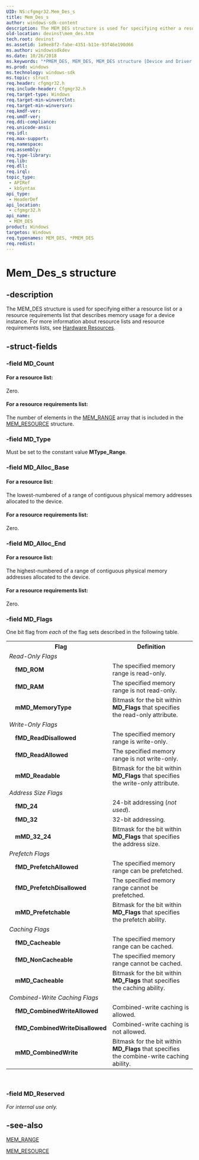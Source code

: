 ```yaml
---
UID: NS:cfgmgr32.Mem_Des_s
title: Mem_Des_s
author: windows-sdk-content
description: The MEM_DES structure is used for specifying either a resource list or a resource requirements list that describes memory usage for a device instance. For more information about resource lists and resource requirements lists, see Hardware Resources.
old-location: devinst\mem_des.htm
tech.root: devinst
ms.assetid: 1a9ee8f2-fabe-4351-b11e-93f46e190d66
ms.author: windowssdkdev
ms.date: 10/26/2018
ms.keywords: "*PMEM_DES, MEM_DES, MEM_DES structure [Device and Driver Installation], Mem_Des_s, PMEM_DES, PMEM_DES structure pointer [Device and Driver Installation], cfgmgr32/MEM_DES, cfgmgr32/PMEM_DES, cfgmgrst_cdbb69b5-e18f-4721-bb66-c6160d959f10.xml, devinst.mem_des"
ms.prod: windows
ms.technology: windows-sdk
ms.topic: struct
req.header: cfgmgr32.h
req.include-header: Cfgmgr32.h
req.target-type: Windows
req.target-min-winverclnt: 
req.target-min-winversvr: 
req.kmdf-ver: 
req.umdf-ver: 
req.ddi-compliance: 
req.unicode-ansi: 
req.idl: 
req.max-support: 
req.namespace: 
req.assembly: 
req.type-library: 
req.lib: 
req.dll: 
req.irql: 
topic_type:
 - APIRef
 - kbSyntax
api_type:
 - HeaderDef
api_location:
 - cfgmgr32.h
api_name:
 - MEM_DES
product: Windows
targetos: Windows
req.typenames: MEM_DES, *PMEM_DES
req.redist: 
---
```


# Mem_Des_s structure


## -description


The MEM_DES structure is used for specifying either a resource list or a resource requirements list that describes memory usage for a device instance. For more information about resource lists and resource requirements lists, see <a href="https://msdn.microsoft.com/c7a6997b-34f9-4dd9-b384-2321a8b5ce54">Hardware Resources</a>.


## -struct-fields




### -field MD_Count





#### For a resource list:

Zero.



#### For a resource requirements list:

The number of elements in the <a href="https://msdn.microsoft.com/a31ae199-8f4a-4d1f-891c-f1dc11a4edde">MEM_RANGE</a> array that is included in the <a href="https://msdn.microsoft.com/42ecd736-abd3-4ac8-82bb-6bb69af1d96d">MEM_RESOURCE</a> structure.


### -field MD_Type

Must be set to the constant value <b>MType_Range</b>.


### -field MD_Alloc_Base





#### For a resource list:

The lowest-numbered of a range of contiguous physical memory addresses allocated to the device.



#### For a resource requirements list:

Zero.


### -field MD_Alloc_End





#### For a resource list:

The highest-numbered of a range of contiguous physical memory addresses allocated to the device.



#### For a resource requirements list:

Zero.


### -field MD_Flags

One bit flag from <i>each</i> of the flag sets described in the following table.

<table>
<tr>
<th></th>
<th>Flag</th>
<th>Definition</th>
</tr>
<tr>
<td colspan="2">
<i>Read-Only Flags</i>

</td>
<td></td>
</tr>
<tr>
<td></td>
<td>
<b>fMD_ROM</b>

</td>
<td>
The specified memory range is read-only.

</td>
</tr>
<tr>
<td></td>
<td>
<b>fMD_RAM</b>

</td>
<td>
The specified memory range is not read-only.

</td>
</tr>
<tr>
<td></td>
<td>
<b>mMD_MemoryType</b>

</td>
<td>
Bitmask for the bit within <b>MD_Flags</b> that specifies the read-only attribute.

</td>
</tr>
<tr>
<td colspan="2">
<i>Write-Only Flags</i>

</td>
<td></td>
</tr>
<tr>
<td></td>
<td>
<b>fMD_ReadDisallowed</b>

</td>
<td>
The specified memory range is write-only.

</td>
</tr>
<tr>
<td></td>
<td>
<b>fMD_ReadAllowed</b>

</td>
<td>
The specified memory range is not write-only.

</td>
</tr>
<tr>
<td></td>
<td>
<b>mMD_Readable</b>

</td>
<td>
Bitmask for the bit within <b>MD_Flags</b> that specifies the write-only attribute.

</td>
</tr>
<tr>
<td colspan="2">
<i>Address Size Flags</i>

</td>
<td></td>
</tr>
<tr>
<td></td>
<td>
<b>fMD_24</b>

</td>
<td>
24-bit addressing (<i>not used</i>).

</td>
</tr>
<tr>
<td></td>
<td>
<b>fMD_32</b>

</td>
<td>
32-bit addressing.

</td>
</tr>
<tr>
<td></td>
<td>
<b>mMD_32_24</b>

</td>
<td>
Bitmask for the bit within <b>MD_Flags</b> that specifies the address size.

</td>
</tr>
<tr>
<td colspan="2">
<i>Prefetch Flags</i>

</td>
<td></td>
</tr>
<tr>
<td></td>
<td>
<b>fMD_PrefetchAllowed</b>

</td>
<td>
The specified memory range can be prefetched.

</td>
</tr>
<tr>
<td></td>
<td>
<b>fMD_PrefetchDisallowed</b>

</td>
<td>
The specified memory range cannot be prefetched.

</td>
</tr>
<tr>
<td></td>
<td>
<b>mMD_Prefetchable</b>

</td>
<td>
Bitmask for the bit within <b>MD_Flags</b> that specifies the prefetch ability.

</td>
</tr>
<tr>
<td colspan="2">
<i>Caching Flags</i>

</td>
<td></td>
</tr>
<tr>
<td></td>
<td>
<b>fMD_Cacheable</b>

</td>
<td>
The specified memory range can be cached.

</td>
</tr>
<tr>
<td></td>
<td>
<b>fMD_NonCacheable</b>

</td>
<td>
The specified memory range cannot be cached.

</td>
</tr>
<tr>
<td></td>
<td>
<b>mMD_Cacheable</b>

</td>
<td>
Bitmask for the bit within <b>MD_Flags</b> that specifies the caching ability.

</td>
</tr>
<tr>
<td colspan="2">
<i>Combined-Write Caching Flags</i>

</td>
<td></td>
</tr>
<tr>
<td></td>
<td>
<b>fMD_CombinedWriteAllowed</b>

</td>
<td>
Combined-write caching is allowed.

</td>
</tr>
<tr>
<td></td>
<td>
<b>fMD_CombinedWriteDisallowed</b>

</td>
<td>
Combined-write caching is not allowed.

</td>
</tr>
<tr>
<td></td>
<td>
<b>mMD_CombinedWrite</b>

</td>
<td>
Bitmask for the bit within <b>MD_Flags</b> that specifies the combine-write caching ability.

</td>
</tr>
</table>
 


### -field MD_Reserved

<i>For internal use only.</i>


## -see-also




<a href="https://msdn.microsoft.com/a31ae199-8f4a-4d1f-891c-f1dc11a4edde">MEM_RANGE</a>



<a href="https://msdn.microsoft.com/42ecd736-abd3-4ac8-82bb-6bb69af1d96d">MEM_RESOURCE</a>
 

 

